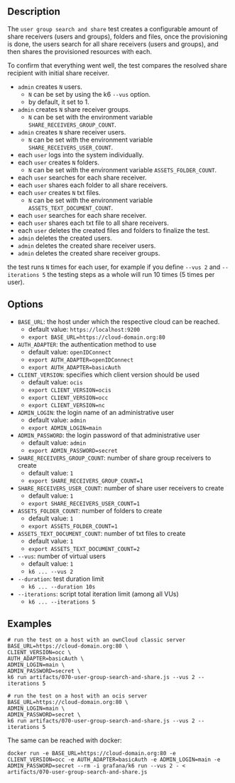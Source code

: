 ## Description
The `user group search and share` test creates a configurable amount of share receivers (users and groups),
folders and files, once the provisioning is done, the users search for all share receivers (users and groups),
and then shares the provisioned resources with each.

To confirm that everything went well, the test compares the resolved share recipient with initial share receiver. 

* `admin` creates `N` users.
  * `N` can be set by using the k6 `--vus` option.
  * by default, it set to 1.
* `admin` creates `N` share receiver groups.
  * `N` can be set with the environment variable `SHARE_RECEIVERS_GROUP_COUNT`.
* `admin` creates `N` share receiver users.
  * `N` can be set with the environment variable `SHARE_RECEIVERS_USER_COUNT`.
* each `user` logs into the system individually.
* each `user` creates `N` folders.
  * `N` can be set with the environment variable `ASSETS_FOLDER_COUNT`.
* each `user` searches for each share receiver.
* each `user` shares each folder to all share receivers.
* each `user` creates `N` txt files.
  * `N` can be set with the environment variable `ASSETS_TEXT_DOCUMENT_COUNT`.
* each `user` searches for each share receiver.
* each `user` shares each txt file to all share receivers.
* each `user` deletes the created files and folders to finalize the test.
* `admin` deletes the created users.
* `admin` deletes the created share receiver users.
* `admin` deletes the created share receiver groups.

the test runs `N` times for each user, for example if you define `--vus 2` and `--iterations 5`
the testing steps as a whole will run 10 times (5 times per user).

## Options
* `BASE_URL`: the host under which the respective cloud can be reached.
  * default value: `https://localhost:9200`
  * `export BASE_URL=https://cloud-domain.org:80`
* `AUTH_ADAPTER`: the authentication method to use
  * default value: `openIDConnect`
  * `export AUTH_ADAPTER=openIDConnect`
  * `export AUTH_ADAPTER=basicAuth`
* `CLIENT_VERSION`: specifies which client version should be used
  * default value: `ocis`
  * `export CLIENT_VERSION=ocis`
  * `export CLIENT_VERSION=occ`
  * `export CLIENT_VERSION=nc`
* `ADMIN_LOGIN`: the login name of an administrative user
  * default value: `admin`
  * `export ADMIN_LOGIN=main`
* `ADMIN_PASSWORD`: the login password of that administrative user
  * default value: `admin`
  * `export ADMIN_PASSWORD=secret`
* `SHARE_RECEIVERS_GROUP_COUNT`: number of share group receivers to create
  * default value: `1`
  * `export SHARE_RECEIVERS_GROUP_COUNT=1`
* `SHARE_RECEIVERS_USER_COUNT`: number of share user receivers to create
  * default value: `1`
  * `export SHARE_RECEIVERS_USER_COUNT=1`
* `ASSETS_FOLDER_COUNT`: number of folders to create
  * default value: `1`
  * `export ASSETS_FOLDER_COUNT=1`
* `ASSETS_TEXT_DOCUMENT_COUNT`: number of txt files to create
  * default value: `1`
  * `export ASSETS_TEXT_DOCUMENT_COUNT=2`
* `--vus`: number of virtual users
  * default value: `1`
  * `k6 ... --vus 2`
* `--duration`: test duration limit
  * `k6 ... --duration 10s`
* `--iterations`: script total iteration limit (among all VUs)
  * `k6 ... --iterations 5`

## Examples
```shell
# run the test on a host with an ownCloud classic server
BASE_URL=https://cloud-domain.org:80 \
CLIENT_VERSION=occ \
AUTH_ADAPTER=basicAuth \
ADMIN_LOGIN=main \
ADMIN_PASSWORD=secret \
k6 run artifacts/070-user-group-search-and-share.js --vus 2 --iterations 5

# run the test on a host with an ocis server
BASE_URL=https://cloud-domain.org:80 \
ADMIN_LOGIN=main \
ADMIN_PASSWORD=secret \
k6 run artifacts/070-user-group-search-and-share.js --vus 2 --iterations 5
```

The same can be reached with docker:
```shell
docker run -e BASE_URL=https://cloud-domain.org:80 -e CLIENT_VERSION=occ -e AUTH_ADAPTER=basicAuth -e ADMIN_LOGIN=main -e ADMIN_PASSWORD=secret --rm -i grafana/k6 run --vus 2 - < artifacts/070-user-group-search-and-share.js
```
